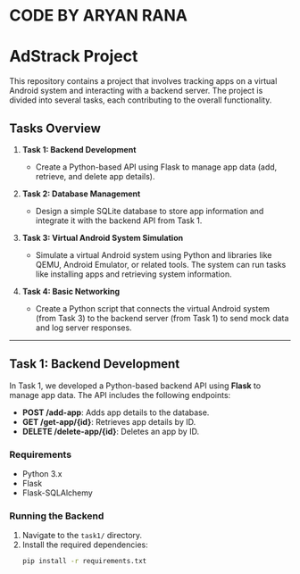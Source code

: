 # CODE BY ARYAN RANA
# AdStrack Project

This repository contains a project that involves tracking apps on a virtual Android system and interacting with a backend server. The project is divided into several tasks, each contributing to the overall functionality.

## Tasks Overview

1. **Task 1: Backend Development**  
   - Create a Python-based API using Flask to manage app data (add, retrieve, and delete app details).
   
2. **Task 2: Database Management**  
   - Design a simple SQLite database to store app information and integrate it with the backend API from Task 1.

3. **Task 3: Virtual Android System Simulation**  
   - Simulate a virtual Android system using Python and libraries like QEMU, Android Emulator, or related tools. The system can run tasks like installing apps and retrieving system information.

4. **Task 4: Basic Networking**  
   - Create a Python script that connects the virtual Android system (from Task 3) to the backend server (from Task 1) to send mock data and log server responses.

---

## Task 1: Backend Development

In Task 1, we developed a Python-based backend API using **Flask** to manage app data. The API includes the following endpoints:

- **POST /add-app**: Adds app details to the database.
- **GET /get-app/{id}**: Retrieves app details by ID.
- **DELETE /delete-app/{id}**: Deletes an app by ID.

### Requirements
- Python 3.x
- Flask
- Flask-SQLAlchemy

### Running the Backend
1. Navigate to the `task1/` directory.
2. Install the required dependencies:
   ```bash
   pip install -r requirements.txt
